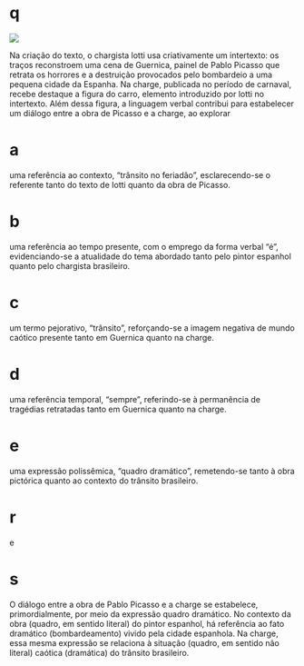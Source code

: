 # q
![](https://firebasestorage.googleapis.com/v0/b/firebase-enemio.appspot.com/o/questoes%2F274%2F88ba582f-f60e-8e38-be22-aad03ab6e055.png?alt=media\&token=47ca8b8d-4a59-48b5-a62c-68a18bb5fb36)

Na criação do texto, o chargista lotti usa criativamente um intertexto: os traços reconstroem uma cena de Guernica, painel de Pablo Picasso que retrata os horrores e a destruição provocados pelo bombardeio a uma pequena cidade da Espanha. Na charge, publicada no período de carnaval, recebe destaque a figura do carro, elemento introduzido por lotti no intertexto. Além dessa figura, a linguagem verbal contribui para estabelecer um diálogo entre a obra de Picasso e a charge, ao explorar

# a
uma referência ao contexto, “trânsito no feriadão”, esclarecendo-se o referente tanto do texto de Iotti quanto da obra de Picasso.

# b
uma referência ao tempo presente, com o emprego da forma verbal “é”, evidenciando-se a atualidade do tema abordado tanto pelo pintor espanhol quanto pelo chargista brasileiro.

# c
um termo pejorativo, “trânsito”, reforçando-se a imagem negativa de mundo caótico presente tanto em Guernica quanto na charge.

# d
uma referência temporal, “sempre”, referindo-se à permanência de tragédias retratadas tanto em Guernica quanto na charge.

# e
uma expressão polissêmica, “quadro dramático”, remetendo-se tanto à obra pictórica quanto ao contexto do trânsito brasileiro.

# r
e

# s
O diálogo entre a obra de Pablo Picasso e a charge se estabelece, primordialmente, por meio da expressão quadro dramático. No contexto da obra (quadro, em sentido literal) do pintor espanhol, há referência ao fato dramático (bombardeamento) vivido pela cidade espanhola. Na charge, essa mesma expressão se relaciona à situação (quadro, em sentido não literal) caótica (dramática) do trânsito brasileiro.
